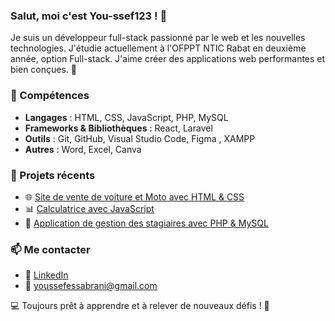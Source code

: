 ### Salut, moi c'est You-ssef123 ! 👋

Je suis un développeur full-stack passionné par le web et les nouvelles technologies. J'étudie actuellement à l'OFPPT NTIC Rabat en deuxième année, option Full-stack. J'aime créer des applications web performantes et bien conçues. 🚀

### 🚀 Compétences
- **Langages** : HTML, CSS, JavaScript, PHP, MySQL
- **Frameworks & Bibliothèques** : React, Laravel
- **Outils** : Git, GitHub, Visual Studio Code, Figma , XAMPP
- **Autres** : Word, Excel, Canva

### 📌 Projets récents
- 🌐 [Site de vente de voiture et Moto avec HTML & CSS](https://github.com/You-ssef123/YSF_MARKET.git)
- 📊 [Calculatrice avec JavaScript](https://github.com/You-ssef123/Calculator.git)
- 🏫 [Application de gestion des stagiaires avec PHP & MySQL](https://github.com/You-ssef123/Gestion-des-stages-et-des-stagiaires.git)

### 📫 Me contacter
- 💼 [LinkedIn](www.linkedin.com/in/youssef-essabrani)
- 📧 youssefessabrani@gmail.com

💻 Toujours prêt à apprendre et à relever de nouveaux défis ! 🚀
